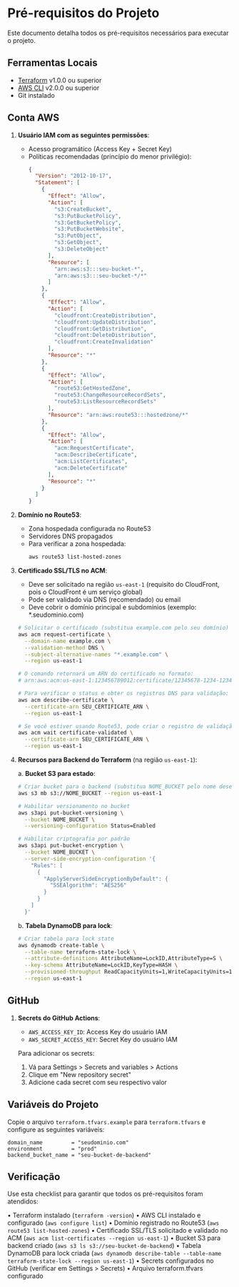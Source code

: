 # Pré-requisitos do Projeto

Este documento detalha todos os pré-requisitos necessários para executar o projeto.

## Ferramentas Locais

- [Terraform](https://developer.hashicorp.com/terraform/downloads) v1.0.0 ou superior
- [AWS CLI](https://aws.amazon.com/cli/) v2.0.0 ou superior
- Git instalado

## Conta AWS

1. **Usuário IAM com as seguintes permissões**:
   - Acesso programático (Access Key + Secret Key)
   - Políticas recomendadas (princípio do menor privilégio):
     ```json
     {
       "Version": "2012-10-17",
       "Statement": [
         {
           "Effect": "Allow",
           "Action": [
             "s3:CreateBucket",
             "s3:PutBucketPolicy",
             "s3:GetBucketPolicy",
             "s3:PutBucketWebsite",
             "s3:PutObject",
             "s3:GetObject",
             "s3:DeleteObject"
           ],
           "Resource": [
             "arn:aws:s3:::seu-bucket-*",
             "arn:aws:s3:::seu-bucket-*/*"
           ]
         },
         {
           "Effect": "Allow",
           "Action": [
             "cloudfront:CreateDistribution",
             "cloudfront:UpdateDistribution",
             "cloudfront:GetDistribution",
             "cloudfront:DeleteDistribution",
             "cloudfront:CreateInvalidation"
           ],
           "Resource": "*"
         },
         {
           "Effect": "Allow",
           "Action": [
             "route53:GetHostedZone",
             "route53:ChangeResourceRecordSets",
             "route53:ListResourceRecordSets"
           ],
           "Resource": "arn:aws:route53:::hostedzone/*"
         },
         {
           "Effect": "Allow",
           "Action": [
             "acm:RequestCertificate",
             "acm:DescribeCertificate",
             "acm:ListCertificates",
             "acm:DeleteCertificate"
           ],
           "Resource": "*"
         }
       ]
     }
     ```

2. **Domínio no Route53**:
   - Zona hospedada configurada no Route53
   - Servidores DNS propagados
   - Para verificar a zona hospedada:
     ```bash
     aws route53 list-hosted-zones
     ```

3. **Certificado SSL/TLS no ACM**:
   - Deve ser solicitado na região `us-east-1` (requisito do CloudFront, pois o CloudFront é um serviço global)
   - Pode ser validado via DNS (recomendado) ou email
   - Deve cobrir o domínio principal e subdomínios (exemplo: *.seudominio.com)

   ```bash
   # Solicitar o certificado (substitua example.com pelo seu domínio)
   aws acm request-certificate \
     --domain-name example.com \
     --validation-method DNS \
     --subject-alternative-names "*.example.com" \
     --region us-east-1

   # O comando retornará um ARN do certificado no formato:
   # arn:aws:acm:us-east-1:123456789012:certificate/12345678-1234-1234-1234-123456789012
   
   # Para verificar o status e obter os registros DNS para validação:
   aws acm describe-certificate \
     --certificate-arn SEU_CERTIFICATE_ARN \
     --region us-east-1

   # Se você estiver usando Route53, pode criar o registro de validação automaticamente:
   aws acm wait certificate-validated \
     --certificate-arn SEU_CERTIFICATE_ARN \
     --region us-east-1
   ```

4. **Recursos para Backend do Terraform** (na região `us-east-1`):

   a. **Bucket S3 para estado**:
   ```bash
   # Criar bucket para o backend (substitua NOME_BUCKET pelo nome desejado)
   aws s3 mb s3://NOME_BUCKET --region us-east-1

   # Habilitar versionamento no bucket
   aws s3api put-bucket-versioning \
     --bucket NOME_BUCKET \
     --versioning-configuration Status=Enabled
   
   # Habilitar criptografia por padrão
   aws s3api put-bucket-encryption \
     --bucket NOME_BUCKET \
     --server-side-encryption-configuration '{
       "Rules": [
         {
           "ApplyServerSideEncryptionByDefault": {
             "SSEAlgorithm": "AES256"
           }
         }
       ]
     }'
   ```

   b. **Tabela DynamoDB para lock**:
   ```bash
   # Criar tabela para lock state
   aws dynamodb create-table \
     --table-name terraform-state-lock \
     --attribute-definitions AttributeName=LockID,AttributeType=S \
     --key-schema AttributeName=LockID,KeyType=HASH \
     --provisioned-throughput ReadCapacityUnits=1,WriteCapacityUnits=1 \
     --region us-east-1
   ```

## GitHub

1. **Secrets do GitHub Actions**:
   - `AWS_ACCESS_KEY_ID`: Access Key do usuário IAM
   - `AWS_SECRET_ACCESS_KEY`: Secret Key do usuário IAM
   
   Para adicionar os secrets:
   1. Vá para Settings > Secrets and variables > Actions
   2. Clique em "New repository secret"
   3. Adicione cada secret com seu respectivo valor

## Variáveis do Projeto

Copie o arquivo `terraform.tfvars.example` para `terraform.tfvars` e configure as seguintes variáveis:

```hcl
domain_name         = "seudominio.com"
environment         = "prod"
backend_bucket_name = "seu-bucket-de-backend"
```

## Verificação

Use esta checklist para garantir que todos os pré-requisitos foram atendidos:

• Terraform instalado (`terraform -version`)
• AWS CLI instalado e configurado (`aws configure list`)
• Domínio registrado no Route53 (`aws route53 list-hosted-zones`)
• Certificado SSL/TLS solicitado e validado no ACM (`aws acm list-certificates --region us-east-1`)
• Bucket S3 para backend criado (`aws s3 ls s3://seu-bucket-de-backend`)
• Tabela DynamoDB para lock criada (`aws dynamodb describe-table --table-name terraform-state-lock --region us-east-1`)
• Secrets configurados no GitHub (verificar em Settings > Secrets)
• Arquivo terraform.tfvars configurado
